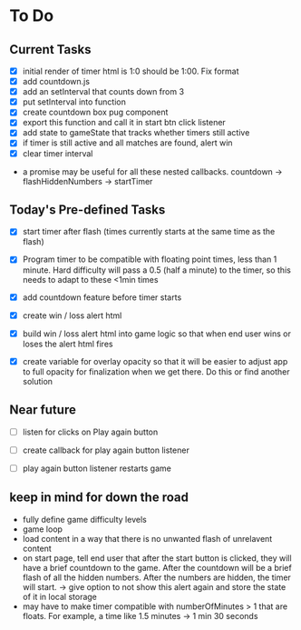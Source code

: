 # To Do

## Current Tasks
- [x] initial render of timer html is 1:0 should be 1:00. Fix format
- [x] add countdown.js
- [x] add an setInterval that counts down from 3
- [x] put setInterval into function
- [x] create countdown box pug component
- [x] export this function and call it in start btn click listener
- [x] add state to gameState that tracks whether timers still active
- [x] if timer is still active and all matches are found, alert win
- [x] clear timer interval
- a promise may be useful for all these nested callbacks. countdown -> flashHiddenNumbers -> startTimer


## Today's Pre-defined Tasks
- [x] start timer after flash (times currently starts at the same time as the flash)
- [x] Program timer to be compatible with floating point times, less than 1 minute. Hard difficulty will pass a 0.5 (half a minute) to the timer, so this needs to adapt to these <1min times
- [x] add countdown feature before timer starts
- [x] create win / loss alert html
- [x] build win / loss alert html into game logic so that when end user wins or loses the alert html fires
- [x] create variable for overlay opacity so that it will be easier to adjust app to full opacity for finalization when we get there. Do this or find another solution


## Near future
- [ ] listen for clicks on Play again button
- [ ] create callback for play again button listener
- [ ] play again button listener restarts game


## keep in mind for down the road
- fully define game difficulty levels
- game loop
- load content in a way that there is no unwanted flash of unrelavent content
- on start page, tell end user that after the start button is clicked, they will have a brief countdown to the game. After the countdown will be a brief flash of all the hidden numbers. After the numbers are hidden, the timer will start. -> give option to not show this alert again and store the state of it in local storage
- may have to make timer compatible with numberOfMinutes > 1 that are floats. For example, a time like 1.5 minutes -> 1 min 30 seconds
